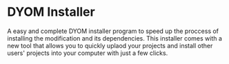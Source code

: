 # DYOM Installer

A easy and complete DYOM installer program to speed up the proccess of installing the modification and its dependencies. This installer comes with a new tool that allows you to quickly uplaod your projects and install other users' projects into your computer with just a few clicks.
